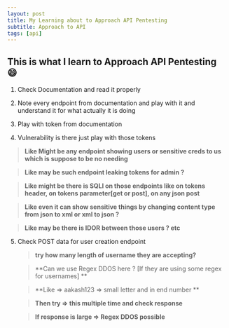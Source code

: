 ```yaml
---
layout: post
title: My Learning about to Approach API Pentesting
subtitle: Approach to API
tags: [api]
---
```




## This is what I learn to Approach API Pentesting :smile:





1. Check Documentation and read it properly 

2. Note every endpoint from documentation and play with it and understand it for what actually it is doing 

3. Play with token from documentation 

4. Vulnerability is there just play with those tokens 
   


> **Like Might be any endpoint showing users or sensitive creds to us which is suppose to be no needing** 

> **Like may be such endpoint leaking tokens for admin ?**
 
> **Like might be there is SQLI on those endpoints like  on tokens header, on tokens parameter[get or post],  on any json post**  

   

   

   > **Like even it can show sensitive things by changing content type from json to xml or xml to json ?**
   
   >  **Like may be there is IDOR between those users ?  etc**  

   

   

5. Check POST data for user creation endpoint

      

      >  **try how many length of username they are accepting?** 
      
      > **Can we use Regex DDOS here ? [If they are using some regex for usernames] **
      
      > **Like => aakash123 => small letter and in end number **
      
      > **Then try => this multiple time and check response**
      
      >  **If response is large => Regex DDOS possible**

